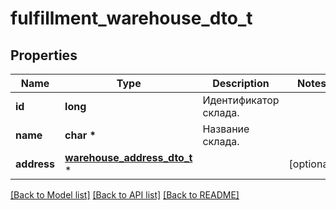 # fulfillment_warehouse_dto_t

## Properties
Name | Type | Description | Notes
------------ | ------------- | ------------- | -------------
**id** | **long** | Идентификатор склада. | 
**name** | **char \*** | Название склада. | 
**address** | [**warehouse_address_dto_t**](warehouse_address_dto.md) \* |  | [optional] 

[[Back to Model list]](../README.md#documentation-for-models) [[Back to API list]](../README.md#documentation-for-api-endpoints) [[Back to README]](../README.md)


